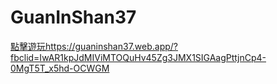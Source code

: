 # GuanInShan37

[點擊遊玩](https://guaninshan37.web.app/?fbclid=IwAR1kpJdMIViMTOQuHv45Zg3JMX1SIGAagPttjnCp4-0MgT5T_x5hd-OCWGM)https://guaninshan37.web.app/?fbclid=IwAR1kpJdMIViMTOQuHv45Zg3JMX1SIGAagPttjnCp4-0MgT5T_x5hd-OCWGM
